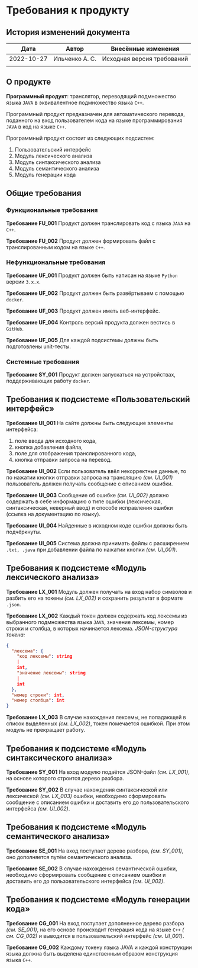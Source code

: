 # Требования к продукту

## История изменений документа

| Дата       | Автор          | Внесённые изменения        |
| ---------- | -------------- | -------------------------- |
| 2022-10-27 | Ильченко А. С. | Исходная версия требований |
|            |                |                            |

## О продукте

**Программный продукт**: транслятор, переводящий подмножество языка `JAVA` в эквивалентное подмножество языка `C++`.

Программный продукт предназначен для автоматического перевода, поданного на вход пользователем кода на языке
программирования `JAVA` в код на языке `C++`.

Программный продукт состоит из следующих подсистем:

1. Пользовательский интерфейс
2. Модуль лексического анализа
3. Модуль синтаксического анализа
4. Модуль семантического анализа
5. Модуль генерации кода

## Общие требования

### Функциональные требования

**Требование FU_001**
Продукт должен транслировать код с языка `JAVA` на `C++`.

**Требование FU_002**
Продукт должен формировать файл с транслированным кодом на языке `C++`.

### Нефункциональные требования

**Требование UF_001**
Продукт должен быть написан на языке `Python` версии `3.x.x`.

**Требование UF_002**
Продукт должен быть развёртываем с помощью `docker`.

**Требование UF_003**
Продукт должен иметь веб-интерфейс.

**Требование UF_004**
Контроль версий продукта должен вестись в `GitHub`.

**Требование UF_005**
Для каждой подсистемы должны быть подготовлены unit-тесты.

### Системные требования

**Требование SY_001**
Продукт должен запускаться на устройствах, поддерживающих работу `docker`.

## Требования к подсистеме «Пользовательский интерфейс»

**Требование UI_001**
На сайте должны быть следующие элементы интерфейса:
1. поле ввода для исходного кода,
2. кнопка добавления файла,
3. поле для отображения транслированного кода,
4. кнопка отправки запроса на перевод.

**Требование UI_002**
Если пользователь ввёл некорректные данные, то по нажатии кнопки отправки запроса на трансляцию *(см. UI_001)*
пользователь должен получать сообщение с описанием ошибки.

**Требование UI_003**
Сообщение об ошибке *(см. UI_002)* должно содержать в себе информацию о типе ошибки (лексическая, синтаксическая,
неверный ввод) и способе исправления ошибки (ссылка на документацию по языку).

**Требование UI_004**
Найденные в исходном коде ошибки должны быть подчёркнуты.

**Требование UI_005**
Система должна принимать файлы с расширением `.txt, .java` при добавлении файла по нажатии кнопки *(см. UI_001)*.

## Требования к подсистеме «Модуль лексического анализа»

**Требование LX_001**
Модуль должен получать на вход набор символов и разбить его на токены *(см. LX_002)* и сохранить результат в
формате `.json`.

**Требование LX_002**
Каждый токен должен содержать код лексемы из выбранного подмножества языка `JAVA`, значение лексемы, номер строки и
столбца, в которых начинается лексема.
*JSON-структура токена:*

```json
{
  "лексема": {
    "код лексемы": string
    |
    int,
    "значение лексемы": string
    |
    int
  },
  "номер строки": int,
  "номер столбца": int
}
```

**Требование LX_003**
В случае нахождения лексемы, не попадающей в список выделенных *(см. LX_002)*, токен помечается ошибкой. При этом модуль
не прекращает работу.

## Требования к подсистеме «Модуль синтаксического анализа»

**Требование SY_001**
На вход модулю подаётся JSON-файл *(см. LX_001)*, на основе которого строится дерево разбора.

**Требование SY_002**
В случае нахождения синтаксической или лексической *(см. LX_003)* ошибки, необходимо сформировать сообщение с описанием
ошибки и доставить его до пользовательского интерфейса *(см. UI_002)*.

## Требования к подсистеме «Модуль семантического анализа»

**Требование SE_001**
На вход поступает дерево разбора, *(см. SY_001)*, оно дополняется путём семантического анализа.

**Требование SE_002**
В случае нахождения семантической ошибки, необходимо сформировать сообщение с описанием ошибки и доставить его до
пользовательского интерфейса *(см. UI_002)*.

## Требования к подсистеме «Модуль генерации кода»

**Требование CG_001**
На вход поступает дополненное дерево разбора *(см. SE_001)*, на его основе происходит генерация кода на языке `C++` *(
см. CG_002)* и выводится в пользовательский интерфейс *(см. UI_001)*.

**Требование CG_002**
Каждому токену языка JAVA и каждой конструкции языка должна быть выделена единственным образом конструкция языка `C++`.